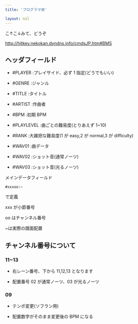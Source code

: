 ```yaml
---
title: 'プログラマ用'

layout: nil
---
```


こ↑こ↓みて、どうぞ

http://hitkey.nekokan.dyndns.info/cmdsJP.htm#BMS

## ヘッダフィールド

- #PLAYER :プレイサイド、必ず 1 指定(どうでもいい)

- #GENRE :ジャンル

- #TITLE :タイトル

- #ARTIST :作曲者

- #BPM :初期 BPM

- #PLAYLEVEL :曲ごとの難易度(とりあえず 1~10)

- #RANK :大雑把な難易度(1 が easy,2 が normal,3 が difficulty)

- #WAV01 :曲データ

- #WAV02 :ショット音(通常ノーツ)

- #WAV03 :ショット音(光るノーツ)


メインデータフィールド

`#xxxoo:~`

で定義

xxx が小節番号

oo はチャンネル番号

~は実際の譜面配置

## チャンネル番号について

### 11~13

- 右レーン番号、下から 11,12,13 となります

- 配置番号 02 が通常ノーツ、03 が光るノーツ

### 09

- テンポ変更(ソフラン用)

- 配置数字がそのまま変更後の BPM になる
